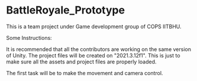 # BattleRoyale_Prototype
This is a team project under Game development group of COPS IITBHU.

Some Instructions:

It is recommended that all the contributors are working on the same version of Unity.  The project files will be created on "2021.3.12f1". This is just to make sure all the assets and project files are properly loaded.  

The first task will be to make the movement and camera control. 

